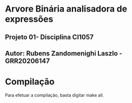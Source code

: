 # Arvore Binária analisadora de expressões
## Projeto 01- Disciplina CI1057  
## Autor: Rubens Zandomenighi Laszlo - GRR20206147

# Compilação 
Para efetuar a compilação, basta digitar make all.
 